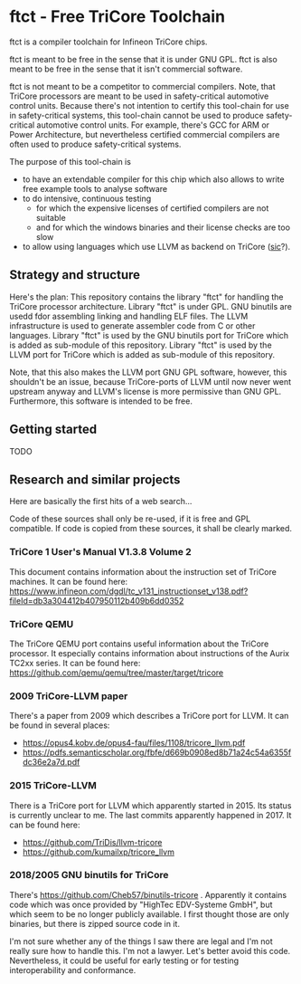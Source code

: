 # ftct - Free TriCore Toolchain

ftct is a compiler toolchain for Infineon TriCore chips.

ftct is meant to be free in the sense that it is under GNU GPL.
ftct is also meant to be free in the sense that it isn't commercial software.

ftct is not meant to be a competitor to commercial compilers.
Note, that TriCore processors are meant to be used in safety-critical automotive control units.
Because there's not intention to certify this tool-chain for use in safety-critical systems,
this tool-chain cannot be used to produce safety-critical automotive control units.
For example, there's GCC for ARM or Power Architecture,
but nevertheless certified commercial compilers are often used to produce safety-critical systems.

The purpose of this tool-chain is
- to have an extendable compiler for this chip which also allows to write free example tools to analyse software
- to do intensive, continuous testing
  - for which the expensive licenses of certified compilers are not suitable
  - and for which the windows binaries and their license checks are too slow
- to allow using languages which use LLVM as backend on TriCore ([sic](https://github.com/HeidiWindkraft/sic)?).

## Strategy and structure

Here's the plan:
This repository contains the library "ftct" for handling the TriCore processor architecture.
Library "ftct" is under GPL.
GNU binutils are usedd fdor assembling linking and handling ELF files.
The LLVM infrastructure is used to generate assembler code from C or other languages.
Library "ftct" is used by the GNU binutils port for TriCore which is added as sub-module of this repository.
Library "ftct" is used by the LLVM port for TriCore which is added as sub-module of this repository.

Note, that this also makes the LLVM port GNU GPL software, however, this shouldn't be an issue,
because TriCore-ports of LLVM until now never went upstream anyway and LLVM's license is more permissive than GNU GPL.
Furthermore, this software is intended to be free.

## Getting started
TODO

## Research and similar projects

Here are basically the first hits of a web search...

Code of these sources shall only be re-used, if it is free and GPL compatible.
If code is copied from these sources, it shall be clearly marked.

### TriCore 1 User's Manual V1.3.8 Volume 2

This document contains information about the instruction set of TriCore machines.
It can be found here: https://www.infineon.com/dgdl/tc_v131_instructionset_v138.pdf?fileId=db3a304412b407950112b409b6dd0352

### TriCore QEMU

The TriCore QEMU port contains useful information about the TriCore processor.
It especially contains information about instructions of the Aurix TC2xx series.
It can be found here: https://github.com/qemu/qemu/tree/master/target/tricore

### 2009 TriCore-LLVM paper

There's a paper from 2009 which describes a TriCore port for LLVM.
It can be found in several places:
- https://opus4.kobv.de/opus4-fau/files/1108/tricore_llvm.pdf
- https://pdfs.semanticscholar.org/fbfe/d669b0908ed8b71a24c54a6355fdc36e2a7d.pdf

### 2015 TriCore-LLVM

There is a TriCore port for LLVM which apparently started in 2015.
Its status is currently unclear to me. The last commits apparently happened in 2017.
It can be found here:
- https://github.com/TriDis/llvm-tricore
- https://github.com/kumailxp/tricore_llvm

### 2018/2005 GNU binutils for TriCore

There's https://github.com/Cheb57/binutils-tricore .
Apparently it contains code which was once provided by "HighTec EDV-Systeme GmbH", but which seem to be no longer publicly available.
I first thought those are only binaries, but there is zipped source code in it.

I'm not sure whether any of the things I saw there are legal and I'm not really sure how to handle this.
I'm not a lawyer.
Let's better avoid this code.
Nevertheless, it could be useful for early testing or for testing interoperability and conformance.
